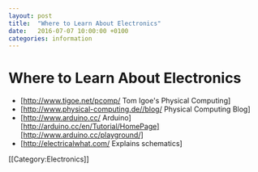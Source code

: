```yaml
---
layout: post
title:  "Where to Learn About Electronics"
date:   2016-07-07 10:00:00 +0100
categories: information
---
```


# Where to Learn About Electronics

* [http://www.tigoe.net/pcomp/ Tom Igoe's Physical Computing]
* [http://www.physical-computing.de//blog/ Physical Computing Blog]
* [http://www.arduino.cc/ Arduino][http://arduino.cc/en/Tutorial/HomePage][http://www.arduino.cc/playground/]
* [http://electricalwhat.com/ Explains schematics]

[[Category:Electronics]]


